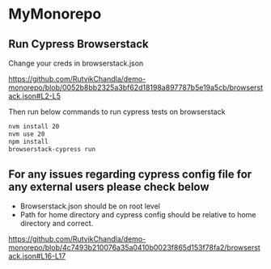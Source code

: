 # MyMonorepo

## Run Cypress Browserstack

Change your creds in browserstack.json

https://github.com/RutvikChandla/demo-monorepo/blob/0052b8bb2325a3bf62d18198a897787b5e19a5cb/browserstack.json#L2-L5

Then run below commands to run cypress tests on browserstack
```sh
nvm install 20
nvm use 20
npm install
browserstack-cypress run
```

## For any issues regarding cypress config file for any external users please check below

- Browserstack.json should be on root level
- Path for home directory and cypress config should be relative to home directory and correct.

https://github.com/RutvikChandla/demo-monorepo/blob/4c7493b210076a35a0410b0023f865d153f78fa2/browserstack.json#L16-L17
